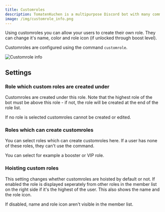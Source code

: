 ```yaml
---
title: Customroles
description: TomatenKuchen is a multipurpose Discord bot with many common and innovative features for your server. Customroles allow users to created their own customized role on the server.
image: /img/customrole_info.png
---
```


Using customroles you can allow your users to create their own role. They can change it's name, color and role icon (if unlocked through boost level).

Customroles are configured using the command `customrole`.

![Customrole info](/img/customrole_info.png)

## Settings

### Role which custom roles are created under

Customroles are created under this role. Note that the highest role of the bot must be above this role - if not, the role will be created at the end of the role list.

If no role is selected customroles cannot be created or edited.

### Roles which can create customroles

You can select roles which can create customroles here. If a user has none of these roles, they can't use the command.

You can select for example a booster or VIP role.

### Hoisting custom roles

This setting changes whether customroles are hoisted by default or not. If enabled the role is displayed seperately from other roles in the member list on the right side if it's the highest of the user. This also shows the name and the role icon.

If disabled, name and role icon aren't visible in the member list.
